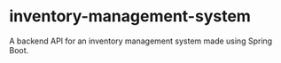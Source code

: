 # inventory-management-system
A backend API for an inventory management system made using Spring Boot.
